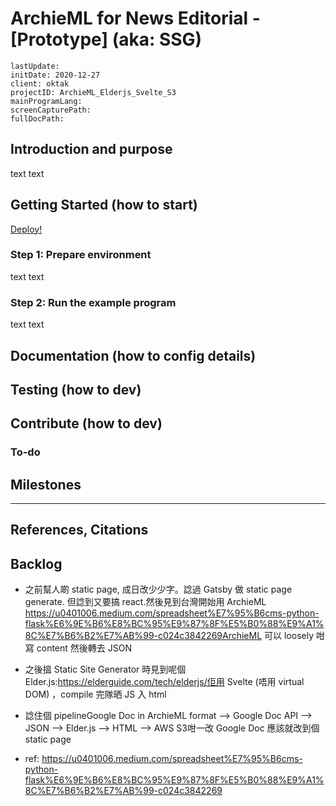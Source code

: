 # ArchieML for News Editorial - [Prototype] (aka: SSG)

```
lastUpdate:
initDate: 2020-12-27
client: oktak
projectID: ArchieML_Elderjs_Svelte_S3
mainProgramLang:
screenCapturePath:
fullDocPath:
```

## Introduction and purpose

text text

## Getting Started (how to start)

[Deploy!](https://github.com/oktak/gdoc-archieml-ghpage/issues/new?title=deploy%7C004&body=Just+push+%27Submit+new+issue%27.+You+don%27t+need+to+do+anything+else.)

### Step 1: Prepare environment

text text

### Step 2: Run the example program

text text

## Documentation (how to config details)



## Testing (how to dev)



## Contribute (how to dev)


### To-do


## Milestones


-----


## References, Citations


## Backlog


* 之前幫人啲 static page, 成日改少少字。諗過 Gatsby 做 static page generate. 但諗到又要搞 react.然後見到台灣開始用 ArchieML https://u0401006.medium.com/spreadsheet%E7%95%B6cms-python-flask%E6%9E%B6%E8%BC%95%E9%87%8F%E5%B0%88%E9%A1%8C%E7%B6%B2%E7%AB%99-c024c3842269ArchieML 可以 loosely 咁寫 content 然後轉去 JSON

* 之後搵 Static Site Generator 時見到呢個 Elder.js:https://elderguide.com/tech/elderjs/佢用 Svelte (唔用 virtual DOM) ，compile 完隊晒 JS 入 html

* 諗住個 pipelineGoogle Doc in ArchieML format --> Google Doc API --> JSON --> Elder.js --> HTML --> AWS S3咁一改 Google Doc 應該就改到個 static page

* ref: https://u0401006.medium.com/spreadsheet%E7%95%B6cms-python-flask%E6%9E%B6%E8%BC%95%E9%87%8F%E5%B0%88%E9%A1%8C%E7%B6%B2%E7%AB%99-c024c3842269